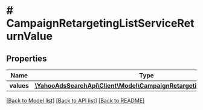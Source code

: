 # # CampaignRetargetingListServiceReturnValue

## Properties

Name | Type | Description | Notes
------------ | ------------- | ------------- | -------------
**values** | [**\YahooAdsSearchApi\Client\Model\CampaignRetargetingListServiceValue[]**](CampaignRetargetingListServiceValue.md) |  | [optional] 

[[Back to Model list]](../../README.md#documentation-for-models) [[Back to API list]](../../README.md#documentation-for-api-endpoints) [[Back to README]](../../README.md)


